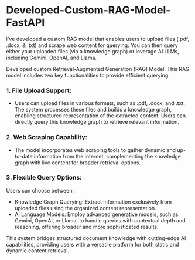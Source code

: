 # Developed-Custom-RAG-Model-FastAPI
I've developed a custom RAG model that enables users to upload files (.pdf, .docx, & .txt) and scrape web content for querying. You can then query either your uploaded files (via a knowledge graph) or leverage AI LLMs, including Gemini, OpenAI, and Llama.


Developed custom Retrieval-Augmented Generation (RAG) Model:
This RAG model includes two key functionalities to provide efficient querying:

### 1. File Upload Support:
- Users can upload files in various formats, such as .pdf, .docx, and .txt. The system processes these files and builds a knowledge graph, enabling structured representation of the extracted content. Users can directly query this knowledge graph to retrieve relevant information.

### 2. Web Scraping Capability:
- The model incorporates web scraping tools to gather dynamic and up-to-date information from the internet, complementing the knowledge graph with live content for broader retrieval options.

### 3. Flexible Query Options:
Users can choose between:
- Knowledge Graph Querying: Extract information exclusively from uploaded files using the organized content representation.
- AI Language Models: Employ advanced generative models, such as Gemini, OpenAI, or Llama, to handle queries with contextual depth and reasoning, offering broader and more sophisticated results.

This system bridges structured document knowledge with cutting-edge AI capabilities, providing users with a versatile platform for both static and dynamic content retrieval.

